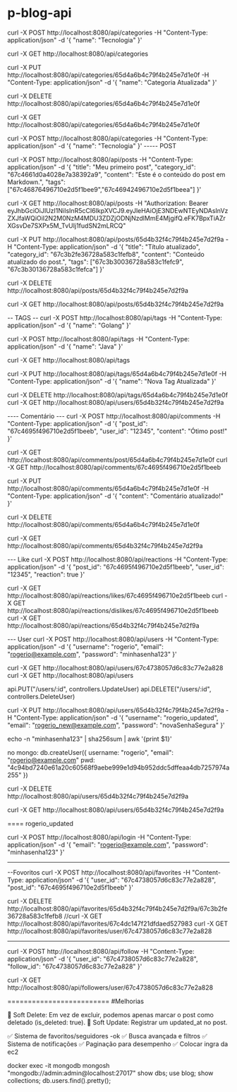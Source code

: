 # p-blog-api

curl -X POST http://localhost:8080/api/categories -H "Content-Type: application/json" -d '{
  "name": "Tecnologia"
}'

curl -X GET http://localhost:8080/api/categories

curl -X PUT http://localhost:8080/api/categories/65d4a6b4c79f4b245e7d1e0f -H "Content-Type: application/json" -d '{
  "name": "Categoria Atualizada"
}'

curl -X DELETE http://localhost:8080/api/categories/65d4a6b4c79f4b245e7d1e0f

curl -X GET http://localhost:8080/api/categories/65d4a6b4c79f4b245e7d1e0f

curl -X POST http://localhost:8080/api/categories -H "Content-Type: application/json" -d '{
  "name": "Tecnologia"
}'
----- POST

curl -X POST http://localhost:8080/api/posts -H "Content-Type: application/json" -d '{
  "title": "Meu primeiro post",
  "category_id": "67c4661d0a4028e7a38392a9",
  "content": "Este é o conteúdo do post em Markdown.",
  "tags": ["67c46876496710e2d5f1bee9","67c46942496710e2d5f1beea"]
}'

curl -X GET http://localhost:8080/api/posts -H "Authorization: Bearer eyJhbGciOiJIUzI1NiIsInR5cCI6IkpXVCJ9.eyJleHAiOjE3NDEwNTEyNDAsInVzZXJfaWQiOiI2N2M0NzM4MDU3ZDZjODNjNzdlMmE4MjgifQ.eFK7BpxTiAZrXGsvDe7SXPx5M_TvUIj1fudSN2mLRCQ"

curl -X PUT http://localhost:8080/api/posts/65d4b32f4c79f4b245e7d2f9a -H "Content-Type: application/json" -d '{
  "title": "Título atualizado",
  "category_id": "67c3b2fe36728a583c1fefb8",
  "content": "Conteúdo atualizado do post.",
  "tags": ["67c3b30036728a583c1fefc9", "67c3b30136728a583c1fefca"]
}'


curl -X DELETE http://localhost:8080/api/posts/65d4b32f4c79f4b245e7d2f9a

curl -X GET http://localhost:8080/api/posts/65d4b32f4c79f4b245e7d2f9a

-- TAGS -- 
curl -X POST http://localhost:8080/api/tags -H "Content-Type: application/json" -d '{
  "name": "Golang"
}'

curl -X POST http://localhost:8080/api/tags -H "Content-Type: application/json" -d '{
  "name": "Java"
}'

curl -X GET http://localhost:8080/api/tags

curl -X PUT http://localhost:8080/api/tags/65d4a6b4c79f4b245e7d1e0f -H "Content-Type: application/json" -d '{
  "name": "Nova Tag Atualizada"
}'

curl -X DELETE http://localhost:8080/api/tags/65d4a6b4c79f4b245e7d1e0f
curl -X GET http://localhost:8080/api/users/65d4b32f4c79f4b245e7d2f9a


---- Comentário ---
curl -X POST http://localhost:8080/api/comments -H "Content-Type: application/json" -d '{
  "post_id": "67c4695f496710e2d5f1beeb",
  "user_id": "12345",
  "content": "Ótimo post!"
}'

curl -X GET http://localhost:8080/api/comments/post/65d4a6b4c79f4b245e7d1e0f
curl -X GET http://localhost:8080/api/comments/67c4695f496710e2d5f1beeb

curl -X PUT http://localhost:8080/api/comments/65d4a6b4c79f4b245e7d1e0f -H "Content-Type: application/json" -d '{
  "content": "Comentário atualizado!"
}'

curl -X DELETE http://localhost:8080/api/comments/65d4a6b4c79f4b245e7d1e0f

curl -X GET http://localhost:8080/api/comments/65d4b32f4c79f4b245e7d2f9a

--- Like
curl -X POST http://localhost:8080/api/reactions -H "Content-Type: application/json" -d '{
  "post_id": "67c4695f496710e2d5f1beeb",
  "user_id": "12345",
  "reaction": true
}'


curl -X GET http://localhost:8080/api/reactions/likes/67c4695f496710e2d5f1beeb
curl -X GET http://localhost:8080/api/reactions/dislikes/67c4695f496710e2d5f1beeb
curl -X GET http://localhost:8080/api/reactions/65d4b32f4c79f4b245e7d2f9a

--- User
curl -X POST http://localhost:8080/api/users -H "Content-Type: application/json" -d '{
  "username": "rogerio",
  "email": "rogerio@example.com",
  "password": "minhasenha123"
}'

curl -X GET http://localhost:8080/api/users/67c4738057d6c83c77e2a828
curl -X GET http://localhost:8080/api/users

api.PUT("/users/:id", controllers.UpdateUser)
api.DELETE("/users/:id", controllers.DeleteUser)


curl -X PUT http://localhost:8080/api/users/65d4b32f4c79f4b245e7d2f9a -H "Content-Type: application/json" -d '{
  "username": "rogerio_updated",
  "email": "rogerio_new@example.com",
  "password": "novaSenhaSegura"
}'

echo -n "minhasenha123" | sha256sum | awk '{print $1}'

no mongo:
db.createUser({
  username: "rogerio",
  "email": "rogerio@example.com"
  pwd: "4c94bd7240e61a20c60568f9aebe999e1d94b952ddc5dffeaa4db7257974a255"
})

curl -X DELETE http://localhost:8080/api/users/65d4b32f4c79f4b245e7d2f9a

curl -X GET http://localhost:8080/api/users/65d4b32f4c79f4b245e7d2f9a

====
rogerio_updated

curl -X POST http://localhost:8080/api/login -H "Content-Type: application/json" -d '{
  "email": "rogerio@example.com",
  "password": "minhasenha123"
}'

--------------------------------------------
--Fovoritos
curl -X POST http://localhost:8080/api/favorites -H "Content-Type: application/json" -d '{
  "user_id": "67c4738057d6c83c77e2a828",
  "post_id": "67c4695f496710e2d5f1beeb"
}'

curl -X DELETE http://localhost:8080/api/favorites/65d4b32f4c79f4b245e7d2f9a/67c3b2fe36728a583c1fefb8
//curl -X GET http://localhost:8080/api/favorites/67c4dc147f21dfdaed527983
curl -X GET http://localhost:8080/api/favorites/user/67c4738057d6c83c77e2a828

--- 

curl -X POST http://localhost:8080/api/follow -H "Content-Type: application/json" -d '{
  "user_id": "67c4738057d6c83c77e2a828",
  "follow_id": "67c4738057d6c83c77e2a828"
}'

curl -X GET http://localhost:8080/api/followers/user/67c4738057d6c83c77e2a828

=========================
#Melhorias

🔹 Soft Delete: Em vez de excluir, podemos apenas marcar o post como deletado (is_deleted: true).
🔹 Soft Update: Registrar um updated_at no post.

✅ Sistema de favoritos/seguidores -ok
✅ Busca avançada e filtros 
✅ Sistema de notificações
✅ Paginação para desempenho 
✅ Colocar ingra da ec2 

docker exec -it mongodb mongosh "mongodb://admin:admin@localhost:27017"
show dbs;
use blog;
show collections;
db.users.find().pretty();
